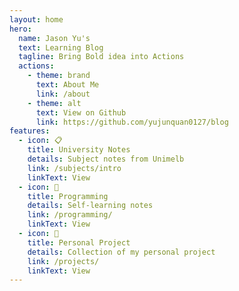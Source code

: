 ```yaml
---
layout: home
hero:
  name: Jason Yu's
  text: Learning Blog
  tagline: Bring Bold idea into Actions
  actions:
    - theme: brand
      text: About Me
      link: /about
    - theme: alt
      text: View on Github
      link: https://github.com/yujunquan0127/blog
features:
  - icon: 📋
    title: University Notes
    details: Subject notes from Unimelb
    link: /subjects/intro
    linkText: View
  - icon: 💬
    title: Programming
    details: Self-learning notes
    link: /programming/
    linkText: View
  - icon: 📓
    title: Personal Project
    details: Collection of my personal project
    link: /projects/
    linkText: View
---
```

